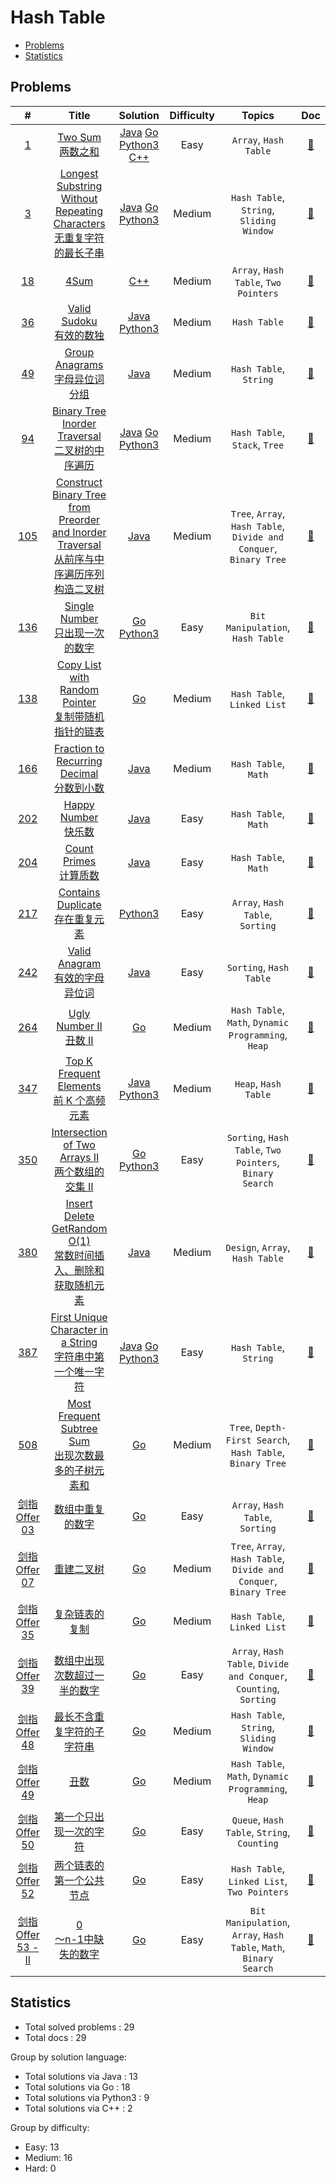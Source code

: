 <!-- omit in toc -->
# Hash Table

- [Problems](#problems)
- [Statistics](#statistics)

## Problems

| # | Title | Solution | Difficulty | Topics | Doc |
|:----:|:----:|:----:|:----:|:----:|:----:|
| [<span id="problem-1">1</span>](#problem-1 "#1") | [Two Sum <br>两数之和](https://leetcode-cn.com/problems/two-sum/ "https://leetcode-cn.com/problems/two-sum/") | [Java](../../java/src/1.%20TwoSum.java "java/src/1.%20TwoSum.java") [Go](../../go/src/1.go "go/src/1.go") [Python3](../../py3/1.py "py3/1.py") [C++](../../cpp/src/1.cpp "cpp/src/1.cpp") | Easy | `Array`, `Hash Table` | [:page_facing_up:](../../docs/1.%20Two%20Sum%20%E4%B8%A4%E6%95%B0%E4%B9%8B%E5%92%8C.md "docs/1.%20Two%20Sum%20%E4%B8%A4%E6%95%B0%E4%B9%8B%E5%92%8C.md") |
| [<span id="problem-3">3</span>](#problem-3 "#3") | [Longest Substring Without Repeating Characters <br>无重复字符的最长子串](https://leetcode-cn.com/problems/longest-substring-without-repeating-characters "https://leetcode-cn.com/problems/longest-substring-without-repeating-characters") | [Java](../../java/src/3.%20LongestSubstringWithoutRepeatingCharacters.java "java/src/3.%20LongestSubstringWithoutRepeatingCharacters.java") [Go](../../go/src/3.go "go/src/3.go") [Python3](../../py3/3.py "py3/3.py") | Medium | `Hash Table`, `String`, `Sliding Window` | [:page_facing_up:](../../docs/3.%20Longest%20Substring%20Without%20Repeating%20Characters%20%E6%97%A0%E9%87%8D%E5%A4%8D%E5%AD%97%E7%AC%A6%E7%9A%84%E6%9C%80%E9%95%BF%E5%AD%90%E4%B8%B2.md "docs/3.%20Longest%20Substring%20Without%20Repeating%20Characters%20%E6%97%A0%E9%87%8D%E5%A4%8D%E5%AD%97%E7%AC%A6%E7%9A%84%E6%9C%80%E9%95%BF%E5%AD%90%E4%B8%B2.md") |
| [<span id="problem-18">18</span>](#problem-18 "#18") | [4Sum](https://leetcode.com/problems/4sum/ "https://leetcode.com/problems/4sum/") |  [C++](../../cpp/src/18.cpp "cpp/src/18.cpp") | Medium | `Array`, `Hash Table`, `Two Pointers` | [:page_facing_up:](../../docs/18.%204Sum.md "docs/18.%204Sum.md") |
| [<span id="problem-36">36</span>](#problem-36 "#36") | [Valid Sudoku <br>有效的数独](https://leetcode-cn.com/problems/valid-sudoku/ "https://leetcode-cn.com/problems/valid-sudoku/") | [Java](../../java/src/36.%20ValidSudoku.java "java/src/36.%20ValidSudoku.java") [Python3](../../py3/36.py "py3/36.py") | Medium | `Hash Table` | [:page_facing_up:](../../docs/36.%20Valid%20Sudoku%20%E6%9C%89%E6%95%88%E7%9A%84%E6%95%B0%E7%8B%AC.md "docs/36.%20Valid%20Sudoku%20%E6%9C%89%E6%95%88%E7%9A%84%E6%95%B0%E7%8B%AC.md") |
| [<span id="problem-49">49</span>](#problem-49 "#49") | [Group Anagrams <br>字母异位词分组](https://leetcode-cn.com/problems/group-anagrams/ "https://leetcode-cn.com/problems/group-anagrams/") | [Java](../../java/src/49.%20GroupAnagrams.java "java/src/49.%20GroupAnagrams.java") | Medium | `Hash Table`, `String` | [:page_facing_up:](../../docs/49.%20Group%20Anagrams%20%E5%AD%97%E6%AF%8D%E5%BC%82%E4%BD%8D%E8%AF%8D%E5%88%86%E7%BB%84.md "docs/49.%20Group%20Anagrams%20%E5%AD%97%E6%AF%8D%E5%BC%82%E4%BD%8D%E8%AF%8D%E5%88%86%E7%BB%84.md") |
| [<span id="problem-94">94</span>](#problem-94 "#94") | [Binary Tree Inorder Traversal <br>二叉树的中序遍历](https://leetcode-cn.com/problems/binary-tree-inorder-traversal/ "https://leetcode-cn.com/problems/binary-tree-inorder-traversal/") | [Java](../../java/src/94.%20BinaryTreeInorderTraversal.java "java/src/94.%20BinaryTreeInorderTraversal.java") [Go](../../go/src/94.go "go/src/94.go") [Python3](../../py3/94.py "py3/94.py") | Medium | `Hash Table`, `Stack`, `Tree` | [:page_facing_up:](../../docs/94.%20Binary%20Tree%20Inorder%20Traversal%20%E4%BA%8C%E5%8F%89%E6%A0%91%E7%9A%84%E4%B8%AD%E5%BA%8F%E9%81%8D%E5%8E%86.md "docs/94.%20Binary%20Tree%20Inorder%20Traversal%20%E4%BA%8C%E5%8F%89%E6%A0%91%E7%9A%84%E4%B8%AD%E5%BA%8F%E9%81%8D%E5%8E%86.md") |
| [<span id="problem-105">105</span>](#problem-105 "#105") | [Construct Binary Tree from Preorder and Inorder Traversal <br>从前序与中序遍历序列构造二叉树](https://leetcode-cn.com/problems/construct-binary-tree-from-preorder-and-inorder-traversal/ "https://leetcode-cn.com/problems/construct-binary-tree-from-preorder-and-inorder-traversal/") | [Java](../../java/src/105.%20ConstructBinaryTreefromPreorderandInorderTraversal.java "java/src/105.%20ConstructBinaryTreefromPreorderandInorderTraversal.java") | Medium | `Tree`, `Array`, `Hash Table`, `Divide and Conquer`, `Binary Tree` | [:page_facing_up:](../../docs/105.%20Construct%20Binary%20Tree%20from%20Preorder%20and%20Inorder%20Traversal%20%E4%BB%8E%E5%89%8D%E5%BA%8F%E4%B8%8E%E4%B8%AD%E5%BA%8F%E9%81%8D%E5%8E%86%E5%BA%8F%E5%88%97%E6%9E%84%E9%80%A0%E4%BA%8C%E5%8F%89%E6%A0%91.md "docs/105.%20Construct%20Binary%20Tree%20from%20Preorder%20and%20Inorder%20Traversal%20%E4%BB%8E%E5%89%8D%E5%BA%8F%E4%B8%8E%E4%B8%AD%E5%BA%8F%E9%81%8D%E5%8E%86%E5%BA%8F%E5%88%97%E6%9E%84%E9%80%A0%E4%BA%8C%E5%8F%89%E6%A0%91.md") |
| [<span id="problem-136">136</span>](#problem-136 "#136") | [Single Number <br>只出现一次的数字](https://leetcode-cn.com/problems/single-number/ "https://leetcode-cn.com/problems/single-number/") |  [Go](../../go/src/136.go "go/src/136.go") [Python3](../../py3/136.py "py3/136.py") | Easy | `Bit Manipulation`, `Hash Table` | [:page_facing_up:](../../docs/136.%20Single%20Number%20%E5%8F%AA%E5%87%BA%E7%8E%B0%E4%B8%80%E6%AC%A1%E7%9A%84%E6%95%B0%E5%AD%97.md "docs/136.%20Single%20Number%20%E5%8F%AA%E5%87%BA%E7%8E%B0%E4%B8%80%E6%AC%A1%E7%9A%84%E6%95%B0%E5%AD%97.md") |
| [<span id="problem-138">138</span>](#problem-138 "#138") | [Copy List with Random Pointer <br>复制带随机指针的链表](https://leetcode-cn.com/problems/copy-list-with-random-pointer/ "https://leetcode-cn.com/problems/copy-list-with-random-pointer/") |  [Go](../../go/src/138.go "go/src/138.go") | Medium | `Hash Table`, `Linked List` | [:page_facing_up:](../../docs/138.%20Copy%20List%20with%20Random%20Pointer%20%E5%A4%8D%E5%88%B6%E5%B8%A6%E9%9A%8F%E6%9C%BA%E6%8C%87%E9%92%88%E7%9A%84%E9%93%BE%E8%A1%A8.md "docs/138.%20Copy%20List%20with%20Random%20Pointer%20%E5%A4%8D%E5%88%B6%E5%B8%A6%E9%9A%8F%E6%9C%BA%E6%8C%87%E9%92%88%E7%9A%84%E9%93%BE%E8%A1%A8.md") |
| [<span id="problem-166">166</span>](#problem-166 "#166") | [Fraction to Recurring Decimal <br>分数到小数](https://leetcode-cn.com/problems/fraction-to-recurring-decimal/ "https://leetcode-cn.com/problems/fraction-to-recurring-decimal/") | [Java](../../java/src/166.%20FractiontoRecurringDecimal.java "java/src/166.%20FractiontoRecurringDecimal.java") | Medium | `Hash Table`, `Math` | [:page_facing_up:](../../docs/166.%20Fraction%20to%20Recurring%20Decimal%20%E5%88%86%E6%95%B0%E5%88%B0%E5%B0%8F%E6%95%B0.md "docs/166.%20Fraction%20to%20Recurring%20Decimal%20%E5%88%86%E6%95%B0%E5%88%B0%E5%B0%8F%E6%95%B0.md") |
| [<span id="problem-202">202</span>](#problem-202 "#202") | [Happy Number <br>快乐数](https://leetcode-cn.com/problems/happy-number/ "https://leetcode-cn.com/problems/happy-number/") | [Java](../../java/src/202.%20HappyNumber.java "java/src/202.%20HappyNumber.java") | Easy | `Hash Table`, `Math` | [:page_facing_up:](../../docs/202.%20Happy%20Number%20%E5%BF%AB%E4%B9%90%E6%95%B0.md "docs/202.%20Happy%20Number%20%E5%BF%AB%E4%B9%90%E6%95%B0.md") |
| [<span id="problem-204">204</span>](#problem-204 "#204") | [Count Primes <br>计算质数](https://leetcode-cn.com/problems/count-primes/ "https://leetcode-cn.com/problems/count-primes/") | [Java](../../java/src/204.%20CountPrimes.java "java/src/204.%20CountPrimes.java") | Easy | `Hash Table`, `Math` | [:page_facing_up:](../../docs/204.%20Count%20Primes%20%E8%AE%A1%E7%AE%97%E8%B4%A8%E6%95%B0.md "docs/204.%20Count%20Primes%20%E8%AE%A1%E7%AE%97%E8%B4%A8%E6%95%B0.md") |
| [<span id="problem-217">217</span>](#problem-217 "#217") | [Contains Duplicate <br>存在重复元素](https://leetcode-cn.com/problems/contains-duplicate/ "https://leetcode-cn.com/problems/contains-duplicate/") |  [Python3](../../py3/217.py "py3/217.py") | Easy | `Array`, `Hash Table`, `Sorting` | [:page_facing_up:](../../docs/217.%20Contains%20Duplicate%20%E5%AD%98%E5%9C%A8%E9%87%8D%E5%A4%8D%E5%85%83%E7%B4%A0.md "docs/217.%20Contains%20Duplicate%20%E5%AD%98%E5%9C%A8%E9%87%8D%E5%A4%8D%E5%85%83%E7%B4%A0.md") |
| [<span id="problem-242">242</span>](#problem-242 "#242") | [Valid Anagram <br>有效的字母异位词](https://leetcode-cn.com/problems/valid-anagram/ "https://leetcode-cn.com/problems/valid-anagram/") | [Java](../../java/src/242.%20ValidAnagram.java "java/src/242.%20ValidAnagram.java") | Easy | `Sorting`, `Hash Table` | [:page_facing_up:](../../docs/242.%20Valid%20Anagram%20%E6%9C%89%E6%95%88%E7%9A%84%E5%AD%97%E6%AF%8D%E5%BC%82%E4%BD%8D%E8%AF%8D.md "docs/242.%20Valid%20Anagram%20%E6%9C%89%E6%95%88%E7%9A%84%E5%AD%97%E6%AF%8D%E5%BC%82%E4%BD%8D%E8%AF%8D.md") |
| [<span id="problem-264">264</span>](#problem-264 "#264") | [Ugly Number II <br>丑数 II](https://leetcode-cn.com/problems/ugly-number-ii/ "https://leetcode-cn.com/problems/ugly-number-ii/") |  [Go](../../go/src/264.go "go/src/264.go") | Medium | `Hash Table`, `Math`, `Dynamic Programming`, `Heap` | [:page_facing_up:](../../docs/264.%20Ugly%20Number%20II%20%E4%B8%91%E6%95%B0%20II.md "docs/264.%20Ugly%20Number%20II%20%E4%B8%91%E6%95%B0%20II.md") |
| [<span id="problem-347">347</span>](#problem-347 "#347") | [Top K Frequent Elements <br>前 K 个高频元素](https://leetcode-cn.com/problems/top-k-frequent-elements/ "https://leetcode-cn.com/problems/top-k-frequent-elements/") | [Java](../../java/src/347.%20TopKFrequentElements.java "java/src/347.%20TopKFrequentElements.java") [Python3](../../py3/347.py "py3/347.py") | Medium | `Heap`, `Hash Table` | [:page_facing_up:](../../docs/347.%20Top%20K%20Frequent%20Elements%20%E5%89%8D%20K%20%E4%B8%AA%E9%AB%98%E9%A2%91%E5%85%83%E7%B4%A0.md "docs/347.%20Top%20K%20Frequent%20Elements%20%E5%89%8D%20K%20%E4%B8%AA%E9%AB%98%E9%A2%91%E5%85%83%E7%B4%A0.md") |
| [<span id="problem-350">350</span>](#problem-350 "#350") | [Intersection of Two Arrays II <br>两个数组的交集 II](https://leetcode-cn.com/problems/intersection-of-two-arrays-ii/ "https://leetcode-cn.com/problems/intersection-of-two-arrays-ii/") |  [Go](../../go/src/350.go "go/src/350.go") [Python3](../../py3/350.py "py3/350.py") | Easy | `Sorting`, `Hash Table`, `Two Pointers`, `Binary Search` | [:page_facing_up:](../../docs/350.%20Intersection%20of%20Two%20Arrays%20II%20%E4%B8%A4%E4%B8%AA%E6%95%B0%E7%BB%84%E7%9A%84%E4%BA%A4%E9%9B%86%20II.md "docs/350.%20Intersection%20of%20Two%20Arrays%20II%20%E4%B8%A4%E4%B8%AA%E6%95%B0%E7%BB%84%E7%9A%84%E4%BA%A4%E9%9B%86%20II.md") |
| [<span id="problem-380">380</span>](#problem-380 "#380") | [Insert Delete GetRandom O(1) <br>常数时间插入、删除和获取随机元素](https://leetcode-cn.com/problems/insert-delete-getrandom-o1/ "https://leetcode-cn.com/problems/insert-delete-getrandom-o1/") | [Java](../../java/src/380.%20InsertDeleteGetRandomO1.java "java/src/380.%20InsertDeleteGetRandomO1.java") | Medium | `Design`, `Array`, `Hash Table` | [:page_facing_up:](../../docs/380.%20Insert%20Delete%20GetRandom%20O%281%29%20%E5%B8%B8%E6%95%B0%E6%97%B6%E9%97%B4%E6%8F%92%E5%85%A5%E3%80%81%E5%88%A0%E9%99%A4%E5%92%8C%E8%8E%B7%E5%8F%96%E9%9A%8F%E6%9C%BA%E5%85%83%E7%B4%A0.md "docs/380.%20Insert%20Delete%20GetRandom%20O%281%29%20%E5%B8%B8%E6%95%B0%E6%97%B6%E9%97%B4%E6%8F%92%E5%85%A5%E3%80%81%E5%88%A0%E9%99%A4%E5%92%8C%E8%8E%B7%E5%8F%96%E9%9A%8F%E6%9C%BA%E5%85%83%E7%B4%A0.md") |
| [<span id="problem-387">387</span>](#problem-387 "#387") | [First Unique Character in a String <br>字符串中第一个唯一字符](https://leetcode-cn.com/problems/first-unique-character-in-a-string/ "https://leetcode-cn.com/problems/first-unique-character-in-a-string/") | [Java](../../java/src/387.%20FirstUniqueCharacterInAString.java "java/src/387.%20FirstUniqueCharacterInAString.java") [Go](../../go/src/387.go "go/src/387.go") [Python3](../../py3/387.py "py3/387.py") | Easy | `Hash Table`, `String` | [:page_facing_up:](../../docs/387.%20First%20Unique%20Character%20in%20a%20String%20%E5%AD%97%E7%AC%A6%E4%B8%B2%E4%B8%AD%E7%AC%AC%E4%B8%80%E4%B8%AA%E5%94%AF%E4%B8%80%E5%AD%97%E7%AC%A6.md "docs/387.%20First%20Unique%20Character%20in%20a%20String%20%E5%AD%97%E7%AC%A6%E4%B8%B2%E4%B8%AD%E7%AC%AC%E4%B8%80%E4%B8%AA%E5%94%AF%E4%B8%80%E5%AD%97%E7%AC%A6.md") |
| [<span id="problem-508">508</span>](#problem-508 "#508") | [Most Frequent Subtree Sum <br>出现次数最多的子树元素和](https://leetcode.cn/problems/most-frequent-subtree-sum/ "https://leetcode.cn/problems/most-frequent-subtree-sum/") |  [Go](../../go/src/508.go "go/src/508.go") | Medium | `Tree`, `Depth-First Search`, `Hash Table`, `Binary Tree` | [:page_facing_up:](../../docs/508.%20Most%20Frequent%20Subtree%20Sum%20%E5%87%BA%E7%8E%B0%E6%AC%A1%E6%95%B0%E6%9C%80%E5%A4%9A%E7%9A%84%E5%AD%90%E6%A0%91%E5%85%83%E7%B4%A0%E5%92%8C.md "docs/508.%20Most%20Frequent%20Subtree%20Sum%20%E5%87%BA%E7%8E%B0%E6%AC%A1%E6%95%B0%E6%9C%80%E5%A4%9A%E7%9A%84%E5%AD%90%E6%A0%91%E5%85%83%E7%B4%A0%E5%92%8C.md") |
| [<span id="problem-剑指-Offer-03">剑指 Offer 03</span>](#problem-剑指-Offer-03 "#剑指 Offer 03") | [数组中重复的数字](https://leetcode-cn.com/problems/shu-zu-zhong-zhong-fu-de-shu-zi-lcof/ "https://leetcode-cn.com/problems/shu-zu-zhong-zhong-fu-de-shu-zi-lcof/") |  [Go](../../go/src/%E5%89%91%E6%8C%87_Offer_03.go "go/src/%E5%89%91%E6%8C%87_Offer_03.go") | Easy | `Array`, `Hash Table`, `Sorting` | [:page_facing_up:](../../docs/%E5%89%91%E6%8C%87%20Offer%2003.%20%E6%95%B0%E7%BB%84%E4%B8%AD%E9%87%8D%E5%A4%8D%E7%9A%84%E6%95%B0%E5%AD%97.md "docs/%E5%89%91%E6%8C%87%20Offer%2003.%20%E6%95%B0%E7%BB%84%E4%B8%AD%E9%87%8D%E5%A4%8D%E7%9A%84%E6%95%B0%E5%AD%97.md") |
| [<span id="problem-剑指-Offer-07">剑指 Offer 07</span>](#problem-剑指-Offer-07 "#剑指 Offer 07") | [重建二叉树](https://leetcode-cn.com/problems/zhong-jian-er-cha-shu-lcof/ "https://leetcode-cn.com/problems/zhong-jian-er-cha-shu-lcof/") |  [Go](../../go/src/%E5%89%91%E6%8C%87_Offer_07.go "go/src/%E5%89%91%E6%8C%87_Offer_07.go") | Medium | `Tree`, `Array`, `Hash Table`, `Divide and Conquer`, `Binary Tree` | [:page_facing_up:](../../docs/%E5%89%91%E6%8C%87%20Offer%2007.%20%E9%87%8D%E5%BB%BA%E4%BA%8C%E5%8F%89%E6%A0%91.md "docs/%E5%89%91%E6%8C%87%20Offer%2007.%20%E9%87%8D%E5%BB%BA%E4%BA%8C%E5%8F%89%E6%A0%91.md") |
| [<span id="problem-剑指-Offer-35">剑指 Offer 35</span>](#problem-剑指-Offer-35 "#剑指 Offer 35") | [复杂链表的复制](https://leetcode-cn.com/problems/fu-za-lian-biao-de-fu-zhi-lcof/ "https://leetcode-cn.com/problems/fu-za-lian-biao-de-fu-zhi-lcof/") |  [Go](../../go/src/%E5%89%91%E6%8C%87_Offer_35.go "go/src/%E5%89%91%E6%8C%87_Offer_35.go") | Medium | `Hash Table`, `Linked List` | [:page_facing_up:](../../docs/%E5%89%91%E6%8C%87%20Offer%2035.%20%E5%A4%8D%E6%9D%82%E9%93%BE%E8%A1%A8%E7%9A%84%E5%A4%8D%E5%88%B6.md "docs/%E5%89%91%E6%8C%87%20Offer%2035.%20%E5%A4%8D%E6%9D%82%E9%93%BE%E8%A1%A8%E7%9A%84%E5%A4%8D%E5%88%B6.md") |
| [<span id="problem-剑指-Offer-39">剑指 Offer 39</span>](#problem-剑指-Offer-39 "#剑指 Offer 39") | [数组中出现次数超过一半的数字](https://leetcode-cn.com/problems/shu-zu-zhong-chu-xian-ci-shu-chao-guo-yi-ban-de-shu-zi-lcof/ "https://leetcode-cn.com/problems/shu-zu-zhong-chu-xian-ci-shu-chao-guo-yi-ban-de-shu-zi-lcof/") |  [Go](../../go/src/%E5%89%91%E6%8C%87_Offer_39.go "go/src/%E5%89%91%E6%8C%87_Offer_39.go") | Easy | `Array`, `Hash Table`, `Divide and Conquer`, `Counting`, `Sorting` | [:page_facing_up:](../../docs/%E5%89%91%E6%8C%87%20Offer%2039.%20%E6%95%B0%E7%BB%84%E4%B8%AD%E5%87%BA%E7%8E%B0%E6%AC%A1%E6%95%B0%E8%B6%85%E8%BF%87%E4%B8%80%E5%8D%8A%E7%9A%84%E6%95%B0%E5%AD%97.md "docs/%E5%89%91%E6%8C%87%20Offer%2039.%20%E6%95%B0%E7%BB%84%E4%B8%AD%E5%87%BA%E7%8E%B0%E6%AC%A1%E6%95%B0%E8%B6%85%E8%BF%87%E4%B8%80%E5%8D%8A%E7%9A%84%E6%95%B0%E5%AD%97.md") |
| [<span id="problem-剑指-Offer-48">剑指 Offer 48</span>](#problem-剑指-Offer-48 "#剑指 Offer 48") | [最长不含重复字符的子字符串](https://leetcode-cn.com/problems/zui-chang-bu-han-zhong-fu-zi-fu-de-zi-zi-fu-chuan-lcof/ "https://leetcode-cn.com/problems/zui-chang-bu-han-zhong-fu-zi-fu-de-zi-zi-fu-chuan-lcof/") |  [Go](../../go/src/%E5%89%91%E6%8C%87_Offer_48.go "go/src/%E5%89%91%E6%8C%87_Offer_48.go") | Medium | `Hash Table`, `String`, `Sliding Window` | [:page_facing_up:](../../docs/%E5%89%91%E6%8C%87%20Offer%2048.%20%E6%9C%80%E9%95%BF%E4%B8%8D%E5%90%AB%E9%87%8D%E5%A4%8D%E5%AD%97%E7%AC%A6%E7%9A%84%E5%AD%90%E5%AD%97%E7%AC%A6%E4%B8%B2.md "docs/%E5%89%91%E6%8C%87%20Offer%2048.%20%E6%9C%80%E9%95%BF%E4%B8%8D%E5%90%AB%E9%87%8D%E5%A4%8D%E5%AD%97%E7%AC%A6%E7%9A%84%E5%AD%90%E5%AD%97%E7%AC%A6%E4%B8%B2.md") |
| [<span id="problem-剑指-Offer-49">剑指 Offer 49</span>](#problem-剑指-Offer-49 "#剑指 Offer 49") | [丑数](https://leetcode-cn.com/problems/chou-shu-lcof/ "https://leetcode-cn.com/problems/chou-shu-lcof/") |  [Go](../../go/src/%E5%89%91%E6%8C%87_Offer_49.go "go/src/%E5%89%91%E6%8C%87_Offer_49.go") | Medium | `Hash Table`, `Math`, `Dynamic Programming`, `Heap` | [:page_facing_up:](../../docs/%E5%89%91%E6%8C%87%20Offer%2049.%20%E4%B8%91%E6%95%B0.md "docs/%E5%89%91%E6%8C%87%20Offer%2049.%20%E4%B8%91%E6%95%B0.md") |
| [<span id="problem-剑指-Offer-50">剑指 Offer 50</span>](#problem-剑指-Offer-50 "#剑指 Offer 50") | [第一个只出现一次的字符](https://leetcode-cn.com/problems/di-yi-ge-zhi-chu-xian-yi-ci-de-zi-fu-lcof/ "https://leetcode-cn.com/problems/di-yi-ge-zhi-chu-xian-yi-ci-de-zi-fu-lcof/") |  [Go](../../go/src/%E5%89%91%E6%8C%87_Offer_50.go "go/src/%E5%89%91%E6%8C%87_Offer_50.go") | Easy | `Queue`, `Hash Table`, `String`, `Counting` | [:page_facing_up:](../../docs/%E5%89%91%E6%8C%87%20Offer%2050.%20%E7%AC%AC%E4%B8%80%E4%B8%AA%E5%8F%AA%E5%87%BA%E7%8E%B0%E4%B8%80%E6%AC%A1%E7%9A%84%E5%AD%97%E7%AC%A6.md "docs/%E5%89%91%E6%8C%87%20Offer%2050.%20%E7%AC%AC%E4%B8%80%E4%B8%AA%E5%8F%AA%E5%87%BA%E7%8E%B0%E4%B8%80%E6%AC%A1%E7%9A%84%E5%AD%97%E7%AC%A6.md") |
| [<span id="problem-剑指-Offer-52">剑指 Offer 52</span>](#problem-剑指-Offer-52 "#剑指 Offer 52") | [两个链表的第一个公共节点](https://leetcode-cn.com/problems/liang-ge-lian-biao-de-di-yi-ge-gong-gong-jie-dian-lcof/ "https://leetcode-cn.com/problems/liang-ge-lian-biao-de-di-yi-ge-gong-gong-jie-dian-lcof/") |  [Go](../../go/src/%E5%89%91%E6%8C%87_Offer_52.go "go/src/%E5%89%91%E6%8C%87_Offer_52.go") | Easy | `Hash Table`, `Linked List`, `Two Pointers` | [:page_facing_up:](../../docs/%E5%89%91%E6%8C%87%20Offer%2052.%20%E4%B8%A4%E4%B8%AA%E9%93%BE%E8%A1%A8%E7%9A%84%E7%AC%AC%E4%B8%80%E4%B8%AA%E5%85%AC%E5%85%B1%E8%8A%82%E7%82%B9.md "docs/%E5%89%91%E6%8C%87%20Offer%2052.%20%E4%B8%A4%E4%B8%AA%E9%93%BE%E8%A1%A8%E7%9A%84%E7%AC%AC%E4%B8%80%E4%B8%AA%E5%85%AC%E5%85%B1%E8%8A%82%E7%82%B9.md") |
| [<span id="problem-剑指-Offer-53---II">剑指 Offer 53 - II</span>](#problem-剑指-Offer-53---II "#剑指 Offer 53 - II") | [0<br>～n-1中缺失的数字](https://leetcode-cn.com/problems/que-shi-de-shu-zi-lcof/ "https://leetcode-cn.com/problems/que-shi-de-shu-zi-lcof/") |  [Go](../../go/src/%E5%89%91%E6%8C%87_Offer_53_-_II.go "go/src/%E5%89%91%E6%8C%87_Offer_53_-_II.go") | Easy | `Bit Manipulation`, `Array`, `Hash Table`, `Math`, `Binary Search` | [:page_facing_up:](../../docs/%E5%89%91%E6%8C%87%20Offer%2053%20-%20II.%200%EF%BD%9En-1%E4%B8%AD%E7%BC%BA%E5%A4%B1%E7%9A%84%E6%95%B0%E5%AD%97.md "docs/%E5%89%91%E6%8C%87%20Offer%2053%20-%20II.%200%EF%BD%9En-1%E4%B8%AD%E7%BC%BA%E5%A4%B1%E7%9A%84%E6%95%B0%E5%AD%97.md") |


## Statistics

- Total solved problems : 29
- Total docs : 29

Group by solution language:
- Total solutions via Java : 13
- Total solutions via Go : 18
- Total solutions via Python3 : 9
- Total solutions via C++ : 2

Group by difficulty:
- Easy: 13
- Medium: 16
- Hard: 0